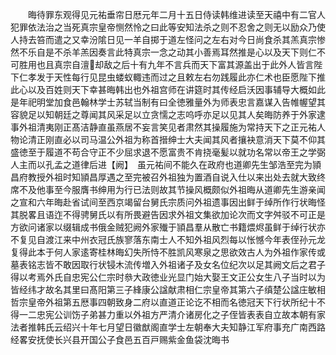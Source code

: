 <!-- { "loadSidebar": true } -->
　　晦待罪东观得见元祐垂帘日厯元年二月十五日侍读韩维进读至天禧中有二官人犯罪依法治之当死真宗皇帝恻然怜之曰此等安知法杀之则不忍舍之则无以励众乃使人持去笞而遣之又幸汾隂日见一羊自掷于道左怪问之左右对今日尚食杀其羔真宗惨然不乐自是不杀羊羔因奏言此特真宗一念之动其小善焉耳然推是心以及天下则仁不可胜用也且真宗自澶却敌之后十有九年不言兵而天下富其源盖出于此外人皆言陛下仁孝发于天性每行见昆虫蝼蚁輙违而过之且敕左右勿践履此亦仁术也臣愿陛下推此心以及百姓则天下幸甚晦韩出也外祖宫师在讲筵时其传经启沃因事辅导大概如此是年祀明堂加食邑翰林学士苏轼当制有曰全徳雅量外为师表忠言嘉谋入告帷幄望其容貌足以知朝廷之尊闻其风采足以立贪懦之志呜呼亦足以见其人矣晦防养于外家逮事外祖清夷刚正髙洁静直虽燕居不妄言笑见者肃然其操履施为常持天下之正元祐人物论清正刚直必以司马温公外祖为称首搢绅士大夫闻其风者攘袂意消天下莫不仰其盛徳至于履道不苟合守正不少屈求退不愿富贵不肯挠毫髪以就功名常以帝王之学弼人主而以孔孟之道律后进【阙】　虽元祐间不能久在政府也道卿先生邹浩至完为頴昌府教授外祖时知頴昌厚遇之至完被召外祖独为置酒自说入仕以来出处去就大致终席不及他事至今服膺书绅用为行已法则故其节操风概颇似外祖晦从道卿先生游亲闻之宣和六年晦赴省试间至西京竭留台舅氏宗质问外祖遗事因出鲜于绰所作行状晦怪其脱畧且语迮不得骋舅氏以有所畏避告因求外祖文集欲加论次而文字舛驳不可正是方欲问诸家以缀辑成书俄金贼犯阙外家殱于頴昌羣从散亡书籍煨烬虽鲜于绰行状亦不复见自渡江来中州衣冠氏族寥落东南士人不知外祖风烈每以怅憾今年表侄孙元龙复得此本于何人家逺寄桂林晦幻失所恃不胜凯风寒泉之思欲效古人为外祖作家传或墓表铭志皆不敢因取行状锓木流传増入外祖诸子及女名位纪次以足其阙文后之君子得以考焉外氏自忠宪公仁宗时叅大政徳业光显门始大娶王文正公女生八子当时以为皆经纬才故名其里曰髙阳第三子綘康公諡献肃相仁宗皇帝其第六子缜楚公諡庄敏相哲宗皇帝外祖第五厯事四朝致身二府以直道正论讫不相而名徳冠天下行状所纪十不得一二忠宪公训饬子弟甚力重以外祖方严清介诸房化之子侄皆表表自立故本朝有家法者推韩氏云绍兴十年七月望日徽猷阁直学士左朝奉大夫知静江军府事充广南西路经畧安抚使长兴县开国公子食邑五百戸赐紫金鱼袋沈晦书

